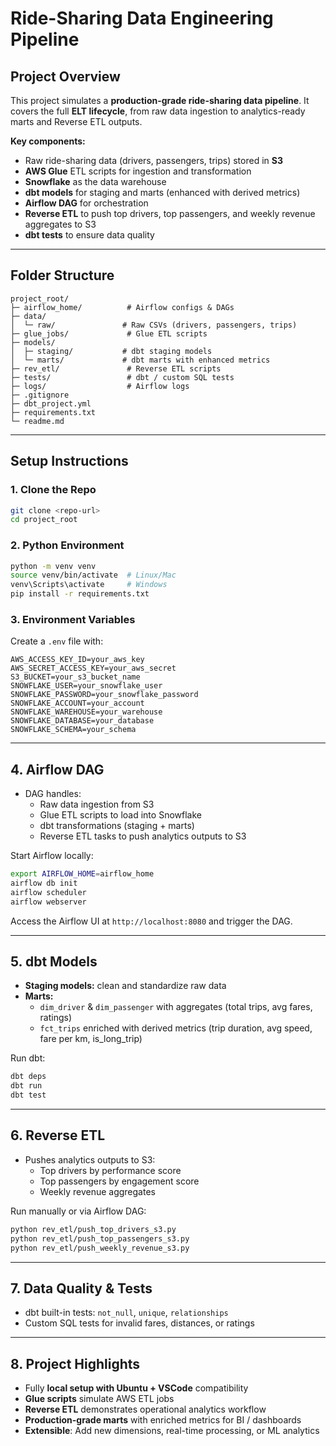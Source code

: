 # Ride-Sharing Data Engineering Pipeline

## **Project Overview**
This project simulates a **production-grade ride-sharing data pipeline**. It covers the full **ELT lifecycle**, from raw data ingestion to analytics-ready marts and Reverse ETL outputs.  

**Key components:**
- Raw ride-sharing data (drivers, passengers, trips) stored in **S3**  
- **AWS Glue** ETL scripts for ingestion and transformation  
- **Snowflake** as the data warehouse  
- **dbt models** for staging and marts (enhanced with derived metrics)  
- **Airflow DAG** for orchestration  
- **Reverse ETL** to push top drivers, top passengers, and weekly revenue aggregates to S3  
- **dbt tests** to ensure data quality  

---

## **Folder Structure**

```
project_root/
├─ airflow_home/          # Airflow configs & DAGs
├─ data/
│  └─ raw/               # Raw CSVs (drivers, passengers, trips)
├─ glue_jobs/             # Glue ETL scripts
├─ models/
│  ├─ staging/           # dbt staging models
│  └─ marts/             # dbt marts with enhanced metrics
├─ rev_etl/               # Reverse ETL scripts
├─ tests/                 # dbt / custom SQL tests
├─ logs/                  # Airflow logs
├─ .gitignore
├─ dbt_project.yml
├─ requirements.txt
└─ readme.md
```

---

## **Setup Instructions**

### **1. Clone the Repo**
```bash
git clone <repo-url>
cd project_root
```

### **2. Python Environment**
```bash
python -m venv venv
source venv/bin/activate  # Linux/Mac
venv\Scripts\activate     # Windows
pip install -r requirements.txt
```

### **3. Environment Variables**
Create a `.env` file with:

```
AWS_ACCESS_KEY_ID=your_aws_key
AWS_SECRET_ACCESS_KEY=your_aws_secret
S3_BUCKET=your_s3_bucket_name
SNOWFLAKE_USER=your_snowflake_user
SNOWFLAKE_PASSWORD=your_snowflake_password
SNOWFLAKE_ACCOUNT=your_account
SNOWFLAKE_WAREHOUSE=your_warehouse
SNOWFLAKE_DATABASE=your_database
SNOWFLAKE_SCHEMA=your_schema
```

---

## **4. Airflow DAG**
- DAG handles:
  - Raw data ingestion from S3  
  - Glue ETL scripts to load into Snowflake  
  - dbt transformations (staging + marts)  
  - Reverse ETL tasks to push analytics outputs to S3  

Start Airflow locally:

```bash
export AIRFLOW_HOME=airflow_home
airflow db init
airflow scheduler
airflow webserver
```

Access the Airflow UI at `http://localhost:8080` and trigger the DAG.

---

## **5. dbt Models**
- **Staging models:** clean and standardize raw data  
- **Marts:**  
  - `dim_driver` & `dim_passenger` with aggregates (total trips, avg fares, ratings)  
  - `fct_trips` enriched with derived metrics (trip duration, avg speed, fare per km, is_long_trip)  

Run dbt:

```bash
dbt deps
dbt run
dbt test
```

---

## **6. Reverse ETL**
- Pushes analytics outputs to S3:
  - Top drivers by performance score  
  - Top passengers by engagement score  
  - Weekly revenue aggregates  

Run manually or via Airflow DAG:

```bash
python rev_etl/push_top_drivers_s3.py
python rev_etl/push_top_passengers_s3.py
python rev_etl/push_weekly_revenue_s3.py
```

---

## **7. Data Quality & Tests**
- dbt built-in tests: `not_null`, `unique`, `relationships`  
- Custom SQL tests for invalid fares, distances, or ratings  

---

## **8. Project Highlights**
- Fully **local setup with Ubuntu + VSCode** compatibility  
- **Glue scripts** simulate AWS ETL jobs  
- **Reverse ETL** demonstrates operational analytics workflow  
- **Production-grade marts** with enriched metrics for BI / dashboards  
- **Extensible**: Add new dimensions, real-time processing, or ML analytics

